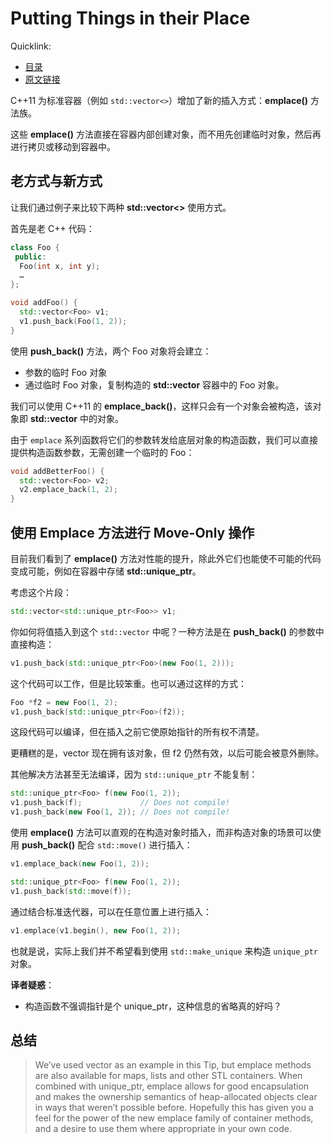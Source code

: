 # Putting Things in their Place

Quicklink:

- [目录](../readme.md)
- [原文链接](https://abseil.io/tips/55)

C++11 为标准容器（例如 `std::vector<>`）增加了新的插入方式：**emplace()** 方法族。

这些 **emplace()** 方法直接在容器内部创建对象，而不用先创建临时对象，然后再进行拷贝或移动到容器中。

## 老方式与新方式

让我们通过例子来比较下两种 **std::vector<>** 使用方式。

首先是老 C++ 代码：

```cpp
class Foo {
 public:
  Foo(int x, int y);
  …
};

void addFoo() {
  std::vector<Foo> v1;
  v1.push_back(Foo(1, 2));
}
```

使用 **push_back()** 方法，两个 Foo 对象将会建立：

- 参数的临时 Foo 对象
- 通过临时 Foo 对象，复制构造的 **std::vector** 容器中的 Foo 对象。

我们可以使用 C++11 的 **emplace_back()**，这样只会有一个对象会被构造，该对象即 **std::vector** 中的对象。

由于 `emplace` 系列函数将它们的参数转发给底层对象的构造函数，我们可以直接提供构造函数参数，无需创建一个临时的 Foo：

```cpp
void addBetterFoo() {
  std::vector<Foo> v2;
  v2.emplace_back(1, 2);
}
```

## 使用 Emplace 方法进行 Move-Only 操作

目前我们看到了 **emplace()** 方法对性能的提升，除此外它们也能使不可能的代码变成可能，例如在容器中存储 **std::unique_ptr**。

考虑这个片段：

```cpp
std::vector<std::unique_ptr<Foo>> v1;
```

你如何将值插入到这个 `std::vector` 中呢？一种方法是在 **push_back()** 的参数中直接构造：

```cpp
v1.push_back(std::unique_ptr<Foo>(new Foo(1, 2)));
```

这个代码可以工作，但是比较笨重。也可以通过这样的方式：

```cpp
Foo *f2 = new Foo(1, 2);
v1.push_back(std::unique_ptr<Foo>(f2));
```

这段代码可以编译，但在插入之前它使原始指针的所有权不清楚。

更糟糕的是，vector 现在拥有该对象，但 f2 仍然有效，以后可能会被意外删除。

其他解决方法甚至无法编译，因为 `std::unique_ptr` 不能复制：

```cpp
std::unique_ptr<Foo> f(new Foo(1, 2));
v1.push_back(f);             // Does not compile!
v1.push_back(new Foo(1, 2)); // Does not compile!
```

使用 **emplace()** 方法可以直观的在构造对象时插入，而非构造对象的场景可以使用 **push_back()** 配合 `std::move()` 进行插入：

```cpp
v1.emplace_back(new Foo(1, 2));

std::unique_ptr<Foo> f(new Foo(1, 2));
v1.push_back(std::move(f));
```

通过结合标准迭代器，可以在任意位置上进行插入：

```cpp
v1.emplace(v1.begin(), new Foo(1, 2));
```

也就是说，实际上我们并不希望看到使用 `std::make_unique` 来构造 `unique_ptr` 对象。

**译者疑惑**：

- 构造函数不强调指针是个 unique_ptr，这种信息的省略真的好吗？

## 总结

> We’ve used vector as an example in this Tip, but emplace methods are also available for maps, lists and other STL containers. When combined with unique_ptr, emplace allows for good encapsulation and makes the ownership semantics of heap-allocated objects clear in ways that weren’t possible before. Hopefully this has given you a feel for the power of the new emplace family of container methods, and a desire to use them where appropriate in your own code.
